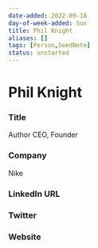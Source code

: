 ```yaml
---
date-added: 2022-09-18
day-of-week-added: Sun
title: Phil Knight
aliases: []
tags: [Person,SeedNote]
status: unstarted
---
```


# Phil Knight

### Title
Author
CEO, Founder

### Company
Nike

### LinkedIn URL


### Twitter


### Website






